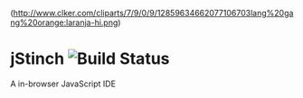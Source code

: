 (http://www.clker.com/cliparts/7/9/0/9/12859634662077106703lang%20gang%20orange:laranja-hi.png)

jStinch ![Build Status](https://secure.travis-ci.org/marijnh/CodeMirror.png?branch=master)
=======

A in-browser JavaScript IDE


